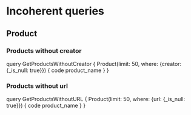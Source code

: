 # Incoherent queries 
## Product
### Products without creator 
query GetProductsWithoutCreator {
  Product(limit: 50, where: {creator: {_is_null: true}}) {
    code
    product_name
  }
}

### Products without url
query GetProductsWithoutURL {
  Product(limit: 50, where: {url: {_is_null: true}}) {
    code
    product_name
  }
}

